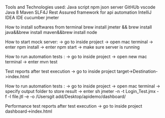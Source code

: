 Tools and Technologies used:
Java script
npm
json server
GitHUb
vscode
Java 8
Maven
SLF4J
Rest Assured framework for api automation
IntelliJ IDEA IDE
cucumber
jmeter

How to install softwares from terminal
brew install jmeter && brew install java&&brew install maven&&brew install node

How to start mock server:
-> go to inside project
-> open mac terminal
-> enter npm install
-> enter npm start
-> make sure server is running

How to run automation tests :
-> go to inside project
-> open new mac terminal
-> enter mvn test

Test reports after test execution
-> go to inside project
 target->Destination->index.html

How to run automation tests :
-> go to inside project
-> open mac terminal
-> specify output folder to store result
-> enter sh jmeter -n -t Login_Test.jmx -f -l file.jtl -e -o /Usersgit add/Desktop/apidemo/dashboard/


Performance test reports after test execution
-> go to inside project
 dashboard->index.html

